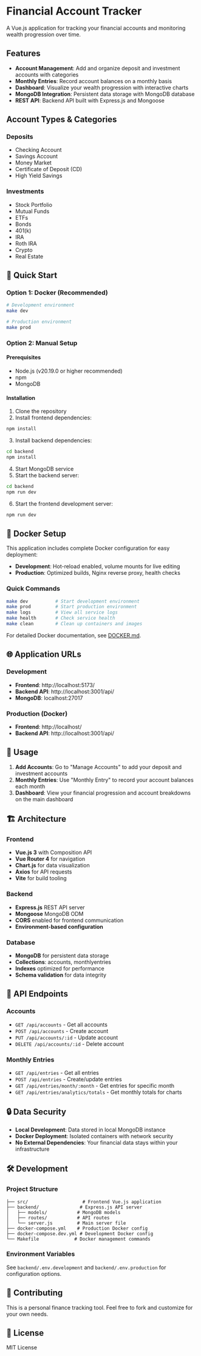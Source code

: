# Financial Account Tracker

A Vue.js application for tracking your financial accounts and monitoring wealth progression over time.

## Features

- **Account Management**: Add and organize deposit and investment accounts with categories
- **Monthly Entries**: Record account balances on a monthly basis
- **Dashboard**: Visualize your wealth progression with interactive charts
- **MongoDB Integration**: Persistent data storage with MongoDB database
- **REST API**: Backend API built with Express.js and Mongoose

## Account Types & Categories

### Deposits
- Checking Account
- Savings Account
- Money Market
- Certificate of Deposit (CD)
- High Yield Savings

### Investments
- Stock Portfolio
- Mutual Funds
- ETFs
- Bonds
- 401(k)
- IRA
- Roth IRA
- Crypto
- Real Estate

## 🚀 Quick Start

### Option 1: Docker (Recommended)
```bash
# Development environment
make dev

# Production environment
make prod
```

### Option 2: Manual Setup

#### Prerequisites
- Node.js (v20.19.0 or higher recommended)
- npm
- MongoDB

#### Installation

1. Clone the repository
2. Install frontend dependencies:
```bash
npm install
```

3. Install backend dependencies:
```bash
cd backend
npm install
```

4. Start MongoDB service
5. Start the backend server:
```bash
cd backend
npm run dev
```

6. Start the frontend development server:
```bash
npm run dev
```

## 🐳 Docker Setup

This application includes complete Docker configuration for easy deployment:

- **Development**: Hot-reload enabled, volume mounts for live editing
- **Production**: Optimized builds, Nginx reverse proxy, health checks

### Quick Commands
```bash
make dev          # Start development environment
make prod         # Start production environment
make logs         # View all service logs
make health       # Check service health
make clean        # Clean up containers and images
```

For detailed Docker documentation, see [DOCKER.md](./DOCKER.md).

## 🌐 Application URLs

### Development
- **Frontend**: http://localhost:5173/
- **Backend API**: http://localhost:3001/api/
- **MongoDB**: localhost:27017

### Production (Docker)
- **Frontend**: http://localhost/
- **Backend API**: http://localhost:3001/api/

## 📖 Usage

1. **Add Accounts**: Go to "Manage Accounts" to add your deposit and investment accounts
2. **Monthly Entries**: Use "Monthly Entry" to record your account balances each month
3. **Dashboard**: View your financial progression and account breakdowns on the main dashboard

## 🏗️ Architecture

### Frontend
- **Vue.js 3** with Composition API
- **Vue Router 4** for navigation
- **Chart.js** for data visualization
- **Axios** for API requests
- **Vite** for build tooling

### Backend
- **Express.js** REST API server
- **Mongoose** MongoDB ODM
- **CORS** enabled for frontend communication
- **Environment-based configuration**

### Database
- **MongoDB** for persistent data storage
- **Collections**: accounts, monthlyentries
- **Indexes** optimized for performance
- **Schema validation** for data integrity

## 🔧 API Endpoints

### Accounts
- `GET /api/accounts` - Get all accounts
- `POST /api/accounts` - Create account
- `PUT /api/accounts/:id` - Update account
- `DELETE /api/accounts/:id` - Delete account

### Monthly Entries
- `GET /api/entries` - Get all entries
- `POST /api/entries` - Create/update entries
- `GET /api/entries/month/:month` - Get entries for specific month
- `GET /api/entries/analytics/totals` - Get monthly totals for charts

## 🔒 Data Security

- **Local Development**: Data stored in local MongoDB instance
- **Docker Deployment**: Isolated containers with network security
- **No External Dependencies**: Your financial data stays within your infrastructure

## 🛠️ Development

### Project Structure
```
├── src/                    # Frontend Vue.js application
├── backend/               # Express.js API server
│   ├── models/           # MongoDB models
│   ├── routes/           # API routes
│   └── server.js         # Main server file
├── docker-compose.yml    # Production Docker config
├── docker-compose.dev.yml # Development Docker config
└── Makefile             # Docker management commands
```

### Environment Variables
See `backend/.env.development` and `backend/.env.production` for configuration options.

## 🤝 Contributing

This is a personal finance tracking tool. Feel free to fork and customize for your own needs.

## 📄 License

MIT License
